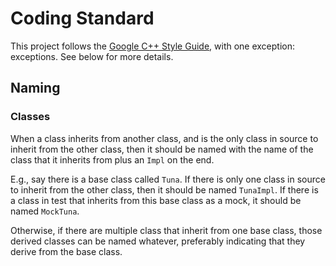 # Coding Standard

This project follows the
[Google C++ Style Guide](https://google.github.io/styleguide/cppguide.html),
with one exception: exceptions. See below for more details.

## Naming

### Classes

When a class inherits from another class, and is the only class in source to
inherit from the other class, then it should be named with the name of the class
that it inherits from plus an `Impl` on the end.

E.g., say there is a base class called `Tuna`. If there is only one class in source
to inherit from the other class, then it should be named `TunaImpl`. If there is
a class in test that inherits from this base class as a mock, it should be named
`MockTuna`.

Otherwise, if there are multiple class that inherit from one base class, those
derived classes can be named whatever, preferably indicating that they derive from
the base class.